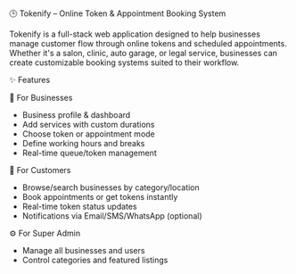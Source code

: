 🕒 Tokenify – Online Token & Appointment Booking System

Tokenify is a full-stack web application designed to help businesses manage customer flow through online tokens and scheduled appointments. Whether it's a salon, clinic, auto garage, or legal service, businesses can create customizable booking systems suited to their workflow.

✨ Features

🔧 For Businesses
- Business profile & dashboard
- Add services with custom durations
- Choose token or appointment mode
- Define working hours and breaks
- Real-time queue/token management

👤 For Customers
- Browse/search businesses by category/location
- Book appointments or get tokens instantly
- Real-time token status updates
- Notifications via Email/SMS/WhatsApp (optional)

⚙️ For Super Admin
- Manage all businesses and users
- Control categories and featured listings